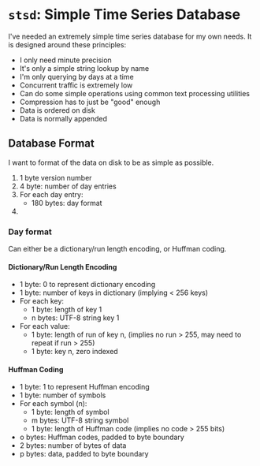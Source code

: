 # `stsd`: Simple Time Series Database

I've needed an extremely simple time series database for my own needs.
It is designed around these principles:

- I only need minute precision
- It's only a simple string lookup by name
- I'm only querying by days at a time
- Concurrent traffic is extremely low
- Can do some simple operations using common text processing utilities
- Compression has to just be "good" enough
- Data is ordered on disk
- Data is normally appended

## Database Format

I want to format of the data on disk to be as simple as possible.

1. 1 byte version number
2. 4 byte: number of day entries
3. For each day entry:
    - 180 bytes: day format
4.

### Day format

Can either be a dictionary/run length encoding, or Huffman coding.

#### Dictionary/Run Length Encoding

- 1 byte: 0 to represent dictionary encoding
- 1 byte: number of keys in dictionary (implying < 256 keys)
- For each key:
    - 1 byte: length of key 1
    - n bytes: UTF-8 string key 1
- For each value:
    - 1 byte: length of run of key n, (implies no run > 255, may need to repeat if run > 255)
    - 1 byte: key n, zero indexed

#### Huffman Coding

- 1 byte: 1 to represent Huffman encoding
- 1 byte: number of symbols
- For each symbol (n):
    - 1 byte: length of symbol
    - m bytes: UTF-8 string symbol
    - 1 byte: length of Huffman code (implies no code > 255 bits)
- o bytes: Huffman codes, padded to byte boundary
- 2 bytes: number of bytes of data
- p bytes: data, padded to byte boundary
